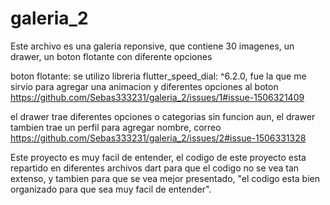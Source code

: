 # galeria_2
Este archivo es una galeria reponsive, que contiene 30 imagenes, un drawer, un boton flotante con diferente opciones


boton flotante:
se utilizo libreria flutter_speed_dial: ^6.2.0, fue la que me sirvio para agregar una animacion y diferentes opciones al boton
https://github.com/Sebas333231/galeria_2/issues/1#issue-1506321409

el drawer trae diferentes opciones o categorias sin funcion aun, el drawer tambien trae un perfil para agregar nombre, correo
https://github.com/Sebas333231/galeria_2/issues/2#issue-1506331328

Este proyecto es muy facil de entender, el codigo de este proyecto esta repartido en diferentes archivos dart para que el codigo no se vea tan extenso, y tambien para que se vea mejor presentado, "el codigo esta bien organizado para que sea muy facil de entender".
